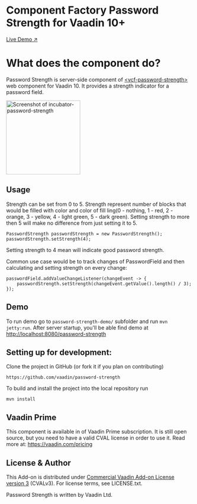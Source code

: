 # Component Factory Password Strength for Vaadin 10+

[Live Demo ↗](https://incubator.app.fi/password-strength-demo/password-strength)

# What does the component do?

Password Strength is server-side component of [&lt;vcf-password-strength&gt;](https://github.com/vaadin-component-factory/vcf-password-strength) web component for Vaadin 10. 
It provides a strength indicator for a password field. 

[<img src="https://raw.githubusercontent.com/vaadin/incubator-password-strength/master/screenshot.gif" width="200" alt="Screenshot of incubator-password-strength">](https://vaadin.com/directory/component/vaadin-component-factoryvcf-password-strength)

## Usage

Strength can be set from 0 to 5. Strength represent number of blocks that would be filled with color and color of fill
ling(0 - nothing, 1 - red, 2 - orange, 3 - yellow, 4 - light green, 5 - dark green). Setting strength to more then 5 will make no difference from just setting it to 5.

```
PasswordStrength passwordStrength = new PasswordStrength();
passwordStrength.setStrength(4);
```
Setting strength to 4 mean will indicate good password strength. 

Common use case would be to track changes of PasswordField and then calculating and setting strength on every change: 
```
passwordField.addValueChangeListener(changeEvent -> {
    passwordStrength.setStrength(changeEvent.getValue().length() / 3);
});
```  

## Demo
To run demo go to `password-strength-demo/` subfolder and run `mvn jetty:run`.
After server startup, you'll be able find demo at [http://localhost:8080/password-strength](http://localhost:8080/password-strength)

## Setting up for development:

Clone the project in GitHub (or fork it if you plan on contributing)

```
https://github.com/vaadin/password-strength
```

To build and install the project into the local repository run 

```mvn install ```


## Vaadin Prime
This component is available in of Vaadin Prime subscription. It is still open source, but you need to have a valid CVAL license in order to use it. Read more at: https://vaadin.com/pricing

## License & Author

This Add-on is distributed under [Commercial Vaadin Add-on License version 3](http://vaadin.com/license/cval-3) (CVALv3). For license terms, see LICENSE.txt.

Password Strength is written by Vaadin Ltd.

